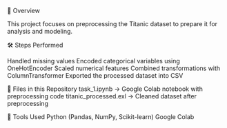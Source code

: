 📌 Overview

This project focuses on preprocessing the Titanic dataset to prepare it for analysis and modeling.

🛠 Steps Performed

Handled missing values
Encoded categorical variables using OneHotEncoder
Scaled numerical features
Combined transformations with ColumnTransformer
Exported the processed dataset into CSV

📂 Files in this Repository
task_1.ipynb → Google Colab notebook with preprocessing code
titanic_processed.exl → Cleaned dataset after preprocessing

🚀 Tools Used
Python (Pandas, NumPy, Scikit-learn)
Google Colab
